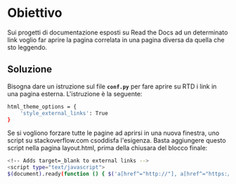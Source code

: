 




# Obiettivo

Sui progetti di documentazione esposti su Read the Docs ad un determinato link voglio far aprire la pagina correlata in una pagina diversa da quella che sto leggendo.

## Soluzione

Bisogna dare un istruzione sul file **``conf.py``** per fare aprire su RTD i link in una pagina esterna. L'istruzione è la seguente:

```bash
html_theme_options = {
    'style_external_links': True
}
```

Se si vogliono forzare tutte le pagine ad aprirsi in una nuova finestra, uno script su stackoverflow.com csoddisfa l'esigenza. Basta aggiungere questo script nella pagina layout.html, prima della chiusara del blocco finale:

```bash
<!-- Adds target=_blank to external links -->
<script type="text/javascript">
$(document).ready(function () { $('a[href^="http://"], a[href^="https://"]').not('a[class*=internal]').attr('target', '_blank'); }); </script>
```
